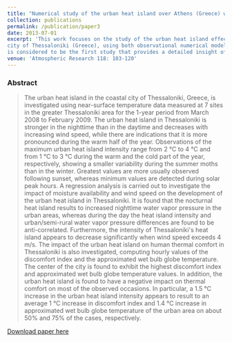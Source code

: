 ```yaml
---
title: "Numerical study of the urban heat island over Athens (Greece) with the WRF model"
collection: publications
permalink: /publication/paper3
date: 2013-07-01
excerpt: 'This work focuses on the study of the urban heat island effect in the coastal
city of Thessaloniki (Greece), using both observational numerical modeling techniques. It
is considered to be the first study that provides a detailed insight of the city's heat island.'
venue: 'Atmospheric Research 118: 103-120'
---
```

### Abstract
>The urban heat island in the coastal city of Thessaloniki, Greece, is investigated 
using near-surface temperature data measured at 7 sites in the greater Thessaloniki 
area for the 1-year period from March 2008 to February 2009. The urban heat island in 
Thessaloniki is stronger in the nighttime than in the daytime and decreases with 
increasing wind speed, while there are indications that it is more pronounced during 
the warm half of the year. Observations of the maximum urban heat island intensity 
range from 2 °C to 4 °C and from 1 °C to 3 °C during the warm and the cold part of 
the year, respectively, showing a smaller variability during the summer moths than in 
the winter. Greatest values are more usually observed following sunset, whereas
minimum values are detected during solar peak hours. A regression analysis is carried 
out to investigate the impact of moisture availability and wind speed on the development
of the urban heat island in Thessaloniki. It is found that the nocturnal heat island 
results to increased nighttime water vapor pressure in the urban areas, whereas during
the day the heat island intensity and urban/semi-rural water vapor pressure differences
are found to be anti-correlated. Furthermore, the intensity of Thessaloniki's heat 
island appears to decrease significantly when wind speed exceeds 4 m/s. The impact 
of the urban heat island on human thermal comfort in Thessaloniki is also investigated,
computing hourly values of the discomfort index and the approximated wet bulb globe 
temperature. The center of the city is found to exhibit the highest discomfort index 
and approximated wet bulb globe temperature values. In addition, the urban heat 
island is found to have a negative impact on thermal comfort on most of the observed 
occasions. In particular, a 1.5 °C increase in the urban heat island intensity appears
to result to an average 1 °C increase in discomfort index and 1.4 °C increase in 
approximated wet bulb globe temperature of the urban area on about 50% and 75% of the 
cases, respectively.

[Download paper here](http://tmgiannaros.github.io/files/paper2.pdf)
